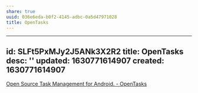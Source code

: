 ```yaml
---
share: true
uuid: 036e6eda-b0f2-4145-adbc-0a5d47971028
title: OpenTasks
---
```

---
id: SLFt5PxMJy2J5ANk3X2R2
title: OpenTasks
desc: ''
updated: 1630771614907
created: 1630771614907
---

[Open Source Task Management for Android. - OpenTasks](https://opentasks.app/)
